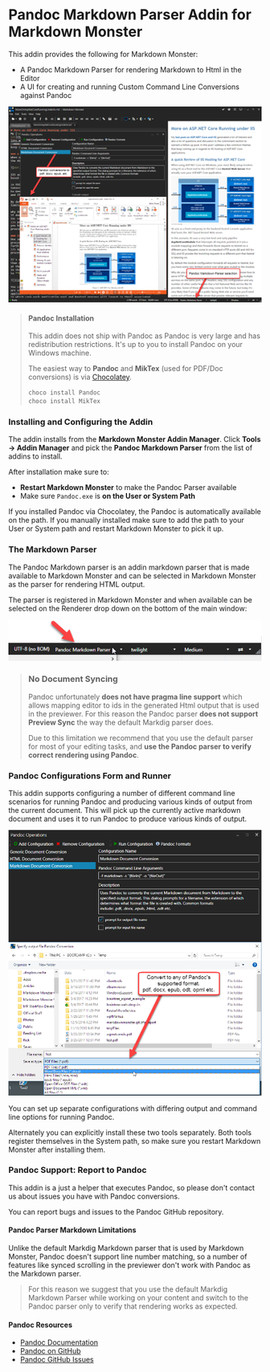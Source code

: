 # Pandoc Markdown Parser Addin for Markdown Monster

This addin provides the following for Markdown Monster:

* A Pandoc Markdown Parser for rendering Markdown to Html in the Editor
* A UI for creating and running Custom Command Line Conversions against Pandoc

![Pandoc Markdown Monster Addin Features](PandocMarkdownParserAddin/screenshot.png)

> #### Pandoc Installation
>This addin does not ship with Pandoc as Pandoc is very large and has redistribution restrictions. It's up to you to install Pandoc on your Windows machine. 
>
> The easiest way to **Pandoc** and **MikTex** (used for PDF/Doc conversions) is via [Chocolatey](https://chocolatey.org/).
>
> ```ps
> choco install Pandoc
> choco install MikTex  
> ```

### Installing and Configuring the Addin
The addin installs from the **Markdown Monster Addin Manager**. Click **Tools -> Addin Manager** and pick the **Pandoc Markdown Parser** from the list of addins to install.

After installation make sure to:

* **Restart Markdown Monster** to make the Pandoc Parser available
* Make sure `Pandoc.exe` is **on the User or System Path** 

If you installed Pandoc via Chocolatey, the Pandoc is automatically available on the path. If you manually installed make sure to add the path to your User or System path and restart Markdown Monster to pick it up.

### The Markdown Parser
The Pandoc Markdown parser is an addin markdown parser that is made available to Markdown Monster and can be selected in Markdown Monster as the parser for rendering HTML output.

The parser is registered in Markdown Monster and when available can be selected on the Renderer drop down on the bottom of the main window:

![](MarkdownParser.png)

> ### No Document Syncing
> Pandoc unfortunately **does not have pragma line support** which allows mapping editor to ids in the generated Html output that is used in the previewer.  For this reason the Pandoc parser **does not support Preview Sync** the way the default Markdig parser does.
> 
> Due to this limitation we recommend that you use the default parser for most of your editing tasks, and **use the Pandoc parser to verify correct rendering using Pandoc**. 

### Pandoc Configurations Form and Runner
This addin supports configuring a number of different command line scenarios for running Pandoc and producing various kinds of output from the current document. This will pick up the currently active markdown document and uses it to run Pandoc to produce various kinds of output.

![](ConfigurationsWindows.png)

You can set up separate configurations with differing output and command line options for running Pandoc.

Alternately you can explicitly install these two tools separately. Both tools register themselves in the System path, so make sure you restart Markdown Monster after installing them.

### Pandoc Support: Report to Pandoc
This addin is a just a helper that executes Pandoc, so please don't contact us about issues you have with Pandoc conversions. 

You can report bugs and issues to the Pandoc GitHub repository.

#### Pandoc Parser Markdown Limitations
Unlike the default Markdig Markdown parser that is used by Markdown Monster, Pandoc doesn't support line number matching, so a number of features like synced scrolling in the previewer don't work with Pandoc as the Markdown parser.

> For this reason we suggest that you use the default Markdig Markdown Parser while working on your content and switch to the Pandoc parser only to verify that rendering works as expected.

#### Pandoc Resources

* [Pandoc Documentation](https://Pandoc.org/)
* [Pandoc on GitHub](https://github.com/jgm/Pandoc)
* [Pandoc GitHub Issues](https://github.com/jgm/Pandoc/issues)